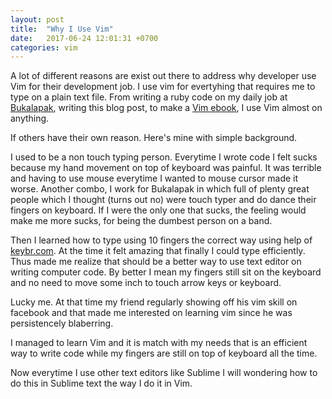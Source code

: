 ```yaml
---
layout: post
title:  "Why I Use Vim"
date:   2017-06-24 12:01:31 +0700
categories: vim
---
```

A lot of different reasons are exist out there to address why developer use Vim for their development job. I use vim for evertyhing that requires me to type on a plain text file. From writing a ruby code on my daily job at [Bukalapak](https://www.bukalapak.com), writing this blog post, to make a [Vim ebook](https://agung-setiawan.com/bukuvim), I use Vim almost on anything.

If others have their own reason. Here's mine with simple background.

I used to be a non touch typing person. Everytime I wrote code I felt sucks because my hand movement on top of keyboard was painful. It was terrible and having to use mouse everytime I wanted to mouse cursor made it worse. Another combo, I work for Bukalapak in which full of plenty great people which I thought (turns out no) were touch typer and do dance their fingers on keyboard. If I were the only one that sucks, the feeling would make me more sucks, for being the dumbest person on a band.

Then I learned how to type using 10 fingers the correct way using help of [keybr.com](https://keybr.com). At the time it felt amazing that finally I could type efficiently. Thus made me realize that should be a better way to use text editor on writing computer code. By better I mean my fingers still sit on the keyboard and no need to move some inch to touch arrow keys or keyboard.

Lucky me. At that time my friend regularly showing off his vim skill on facebook and that made me interested on learning vim since he was persistencely blaberring.

I managed to learn Vim and it is match with my needs that is an efficient way to write code while my fingers are still on top of keyboard all the time.

Now everytime I use other text editors like Sublime I will wondering how to do this in Sublime text the way I do it in Vim.
